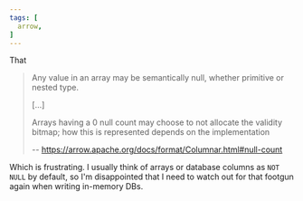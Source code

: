 ```yaml
---
tags: [
  arrow,
]
---
```

That
> Any value in an array may be semantically null, whether primitive or nested type.
> 
> [...]
> 
> Arrays having a 0 null count may choose to not allocate the validity bitmap; how this is represented depends on the implementation 
>
> -- https://arrow.apache.org/docs/format/Columnar.html#null-count

Which is frustrating.
I usually think of arrays or database columns as `NOT NULL` by default, so I'm disappointed that I need to watch out for that footgun again when writing in-memory DBs.

